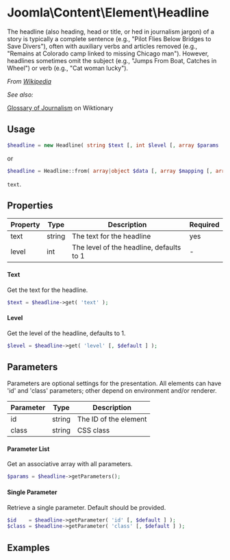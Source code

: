 
# Joomla\Content\Element\Headline

The headline (also heading, head or title, or hed in journalism jargon) of a story is typically a complete sentence
(e.g., "Pilot Flies Below Bridges to Save Divers"), often with auxiliary verbs and articles removed (e.g., "Remains
at Colorado camp linked to missing Chicago man"). However, headlines sometimes omit the subject (e.g., "Jumps From
Boat, Catches in Wheel") or verb (e.g., "Cat woman lucky").

_From [Wikipedia](https://en.wikipedia.org/wiki/News_style#Headline)_

_See also:_

[Glossary of Journalism](https://en.wiktionary.org/wiki/Appendix:Glossary_of_journalism#Article_components) on Wiktionary

## Usage

```php
$headline = new Headline( string $text [, int $level [, array $params  ] ] );
```

or

```php
$headline = Headline::from( array|object $data [, array $mapping [, array $params ] ] );
```

 `text`.

## Properties

Property | Type   | Description  | Required
-------- | ------ | ------------ | ----
text | string | The text for the headline | yes
level | int | The level of the headline, defaults to 1 | -

#### Text

Get the text for the headline.

```php
$text = $headline->get( 'text' );
```

#### Level

Get the level of the headline, defaults to 1.

```php
$level = $headline->get( 'level' [, $default ] );
```

## Parameters

Parameters are optional settings for the presentation.
All elements can have 'id' and 'class' parameters; other depend on environment 
and/or renderer.

Parameter | Type   | Description
--------- | ------ | -----------
id        | string | The ID of the element
class     | string | CSS class

#### Parameter List

Get an associative array with all parameters.

```php
$params = $headline->getParameters();
```

#### Single Parameter

Retrieve a single parameter. Default should be provided.

```php
$id    = $headline->getParameter( 'id' [, $default ] );
$class = $headline->getParameter( 'class' [, $default ] );
```

## Examples

